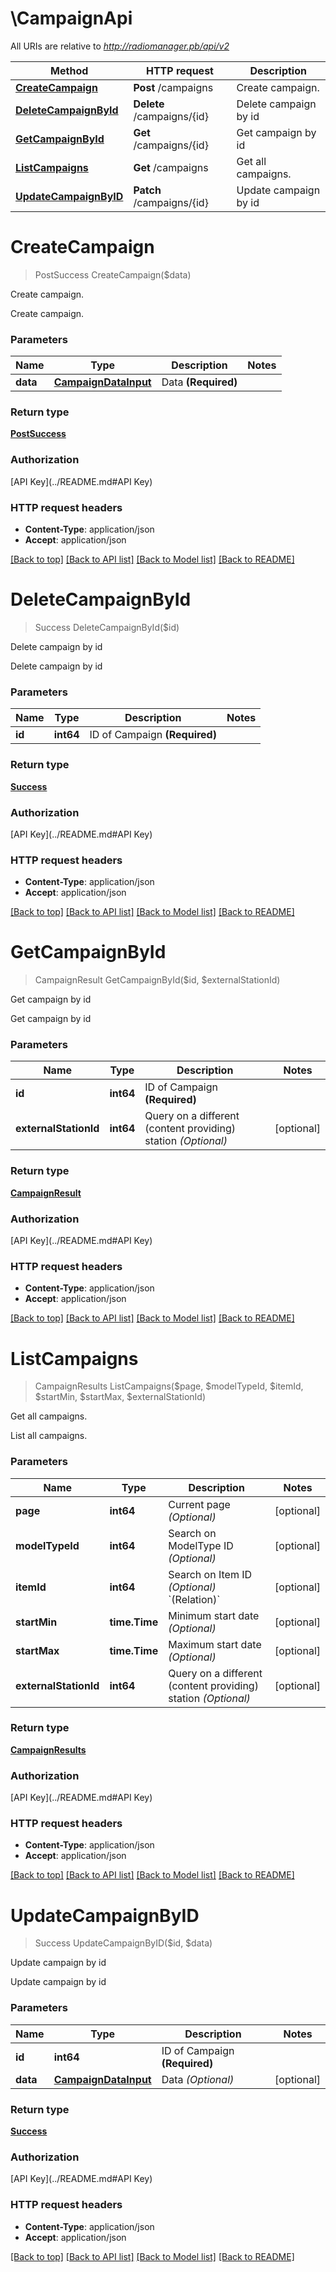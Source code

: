 # \CampaignApi

All URIs are relative to *http://radiomanager.pb/api/v2*

Method | HTTP request | Description
------------- | ------------- | -------------
[**CreateCampaign**](CampaignApi.md#CreateCampaign) | **Post** /campaigns | Create campaign.
[**DeleteCampaignById**](CampaignApi.md#DeleteCampaignById) | **Delete** /campaigns/{id} | Delete campaign by id
[**GetCampaignById**](CampaignApi.md#GetCampaignById) | **Get** /campaigns/{id} | Get campaign by id
[**ListCampaigns**](CampaignApi.md#ListCampaigns) | **Get** /campaigns | Get all campaigns.
[**UpdateCampaignByID**](CampaignApi.md#UpdateCampaignByID) | **Patch** /campaigns/{id} | Update campaign by id


# **CreateCampaign**
> PostSuccess CreateCampaign($data)

Create campaign.

Create campaign.


### Parameters

Name | Type | Description  | Notes
------------- | ------------- | ------------- | -------------
 **data** | [**CampaignDataInput**](CampaignDataInput.md)| Data **(Required)** | 

### Return type

[**PostSuccess**](PostSuccess.md)

### Authorization

[API Key](../README.md#API Key)

### HTTP request headers

 - **Content-Type**: application/json
 - **Accept**: application/json

[[Back to top]](#) [[Back to API list]](../README.md#documentation-for-api-endpoints) [[Back to Model list]](../README.md#documentation-for-models) [[Back to README]](../README.md)

# **DeleteCampaignById**
> Success DeleteCampaignById($id)

Delete campaign by id

Delete campaign by id


### Parameters

Name | Type | Description  | Notes
------------- | ------------- | ------------- | -------------
 **id** | **int64**| ID of Campaign **(Required)** | 

### Return type

[**Success**](Success.md)

### Authorization

[API Key](../README.md#API Key)

### HTTP request headers

 - **Content-Type**: application/json
 - **Accept**: application/json

[[Back to top]](#) [[Back to API list]](../README.md#documentation-for-api-endpoints) [[Back to Model list]](../README.md#documentation-for-models) [[Back to README]](../README.md)

# **GetCampaignById**
> CampaignResult GetCampaignById($id, $externalStationId)

Get campaign by id

Get campaign by id


### Parameters

Name | Type | Description  | Notes
------------- | ------------- | ------------- | -------------
 **id** | **int64**| ID of Campaign **(Required)** | 
 **externalStationId** | **int64**| Query on a different (content providing) station *(Optional)* | [optional] 

### Return type

[**CampaignResult**](CampaignResult.md)

### Authorization

[API Key](../README.md#API Key)

### HTTP request headers

 - **Content-Type**: application/json
 - **Accept**: application/json

[[Back to top]](#) [[Back to API list]](../README.md#documentation-for-api-endpoints) [[Back to Model list]](../README.md#documentation-for-models) [[Back to README]](../README.md)

# **ListCampaigns**
> CampaignResults ListCampaigns($page, $modelTypeId, $itemId, $startMin, $startMax, $externalStationId)

Get all campaigns.

List all campaigns.


### Parameters

Name | Type | Description  | Notes
------------- | ------------- | ------------- | -------------
 **page** | **int64**| Current page *(Optional)* | [optional] 
 **modelTypeId** | **int64**| Search on ModelType ID *(Optional)* | [optional] 
 **itemId** | **int64**| Search on Item ID *(Optional)* &#x60;(Relation)&#x60; | [optional] 
 **startMin** | **time.Time**| Minimum start date *(Optional)* | [optional] 
 **startMax** | **time.Time**| Maximum start date *(Optional)* | [optional] 
 **externalStationId** | **int64**| Query on a different (content providing) station *(Optional)* | [optional] 

### Return type

[**CampaignResults**](CampaignResults.md)

### Authorization

[API Key](../README.md#API Key)

### HTTP request headers

 - **Content-Type**: application/json
 - **Accept**: application/json

[[Back to top]](#) [[Back to API list]](../README.md#documentation-for-api-endpoints) [[Back to Model list]](../README.md#documentation-for-models) [[Back to README]](../README.md)

# **UpdateCampaignByID**
> Success UpdateCampaignByID($id, $data)

Update campaign by id

Update campaign by id


### Parameters

Name | Type | Description  | Notes
------------- | ------------- | ------------- | -------------
 **id** | **int64**| ID of Campaign **(Required)** | 
 **data** | [**CampaignDataInput**](CampaignDataInput.md)| Data *(Optional)* | [optional] 

### Return type

[**Success**](Success.md)

### Authorization

[API Key](../README.md#API Key)

### HTTP request headers

 - **Content-Type**: application/json
 - **Accept**: application/json

[[Back to top]](#) [[Back to API list]](../README.md#documentation-for-api-endpoints) [[Back to Model list]](../README.md#documentation-for-models) [[Back to README]](../README.md)

